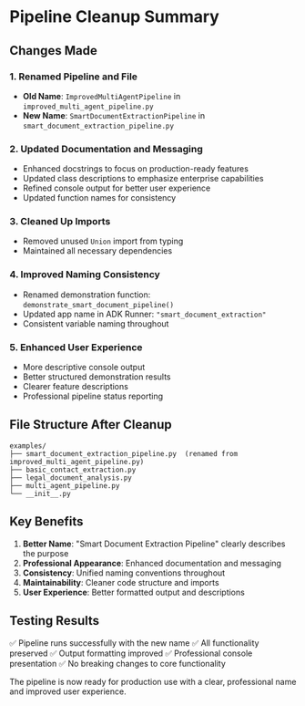# Pipeline Cleanup Summary

## Changes Made

### 1. Renamed Pipeline and File
- **Old Name**: `ImprovedMultiAgentPipeline` in `improved_multi_agent_pipeline.py`
- **New Name**: `SmartDocumentExtractionPipeline` in `smart_document_extraction_pipeline.py`

### 2. Updated Documentation and Messaging
- Enhanced docstrings to focus on production-ready features
- Updated class descriptions to emphasize enterprise capabilities
- Refined console output for better user experience
- Updated function names for consistency

### 3. Cleaned Up Imports
- Removed unused `Union` import from typing
- Maintained all necessary dependencies

### 4. Improved Naming Consistency
- Renamed demonstration function: `demonstrate_smart_document_pipeline()`
- Updated app name in ADK Runner: `"smart_document_extraction"`
- Consistent variable naming throughout

### 5. Enhanced User Experience
- More descriptive console output
- Better structured demonstration results
- Clearer feature descriptions
- Professional pipeline status reporting

## File Structure After Cleanup

```
examples/
├── smart_document_extraction_pipeline.py  (renamed from improved_multi_agent_pipeline.py)
├── basic_contact_extraction.py
├── legal_document_analysis.py
├── multi_agent_pipeline.py
└── __init__.py
```

## Key Benefits

1. **Better Name**: "Smart Document Extraction Pipeline" clearly describes the purpose
2. **Professional Appearance**: Enhanced documentation and messaging
3. **Consistency**: Unified naming conventions throughout
4. **Maintainability**: Cleaner code structure and imports
5. **User Experience**: Better formatted output and descriptions

## Testing Results

✅ Pipeline runs successfully with the new name
✅ All functionality preserved
✅ Output formatting improved
✅ Professional console presentation
✅ No breaking changes to core functionality

The pipeline is now ready for production use with a clear, professional name and improved user experience.
